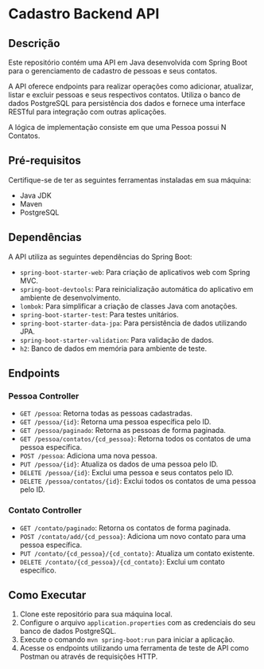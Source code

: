 # Cadastro Backend API

## Descrição
Este repositório contém uma API em Java desenvolvida com Spring Boot para o gerenciamento de cadastro de pessoas e seus contatos.

A API oferece endpoints para realizar operações como adicionar, atualizar, listar e excluir pessoas e seus respectivos contatos. Utiliza o banco de dados PostgreSQL para persistência dos dados e fornece uma interface RESTful para integração com outras aplicações.

A lógica de implementação consiste em que uma Pessoa possui N Contatos.

## Pré-requisitos
Certifique-se de ter as seguintes ferramentas instaladas em sua máquina:
- Java JDK
- Maven
- PostgreSQL

## Dependências
A API utiliza as seguintes dependências do Spring Boot:
- `spring-boot-starter-web`: Para criação de aplicativos web com Spring MVC.
- `spring-boot-devtools`: Para reinicialização automática do aplicativo em ambiente de desenvolvimento.
- `lombok`: Para simplificar a criação de classes Java com anotações.
- `spring-boot-starter-test`: Para testes unitários.
- `spring-boot-starter-data-jpa`: Para persistência de dados utilizando JPA.
- `spring-boot-starter-validation`: Para validação de dados.
- `h2`: Banco de dados em memória para ambiente de teste.

## Endpoints
### Pessoa Controller
- `GET /pessoa`: Retorna todas as pessoas cadastradas.
- `GET /pessoa/{id}`: Retorna uma pessoa específica pelo ID.
- `GET /pessoa/paginado`: Retorna as pessoas de forma paginada.
- `GET /pessoa/contatos/{cd_pessoa}`: Retorna todos os contatos de uma pessoa específica.
- `POST /pessoa`: Adiciona uma nova pessoa.
- `PUT /pessoa/{id}`: Atualiza os dados de uma pessoa pelo ID.
- `DELETE /pessoa/{id}`: Exclui uma pessoa e seus contatos pelo ID.
- `DELETE /pessoa/contatos/{id}`: Exclui todos os contatos de uma pessoa pelo ID.

### Contato Controller
- `GET /contato/paginado`: Retorna os contatos de forma paginada.
- `POST /contato/add/{cd_pessoa}`: Adiciona um novo contato para uma pessoa específica.
- `PUT /contato/{cd_pessoa}/{cd_contato}`: Atualiza um contato existente.
- `DELETE /contato/{cd_pessoa}/{cd_contato}`: Exclui um contato específico.

## Como Executar
1. Clone este repositório para sua máquina local.
2. Configure o arquivo `application.properties` com as credenciais do seu banco de dados PostgreSQL.
3. Execute o comando `mvn spring-boot:run` para iniciar a aplicação.
4. Acesse os endpoints utilizando uma ferramenta de teste de API como Postman ou através de requisições HTTP.
